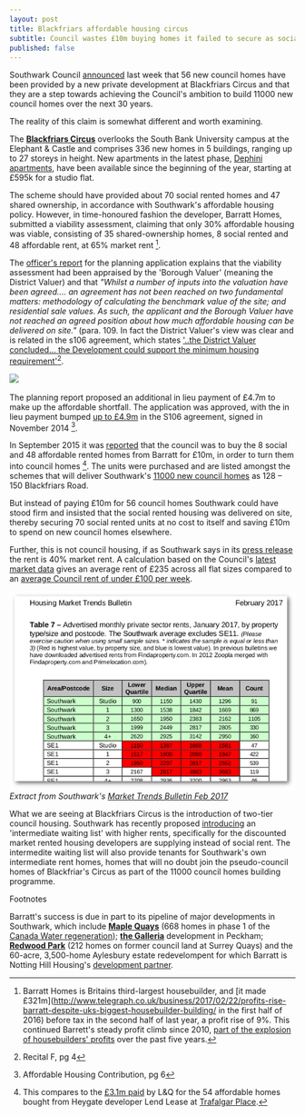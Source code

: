 ```yaml
---
layout: post
title: Blackfriars affordable housing circus
subtitle: Council wastes £10m buying homes it failed to secure as social rent
published: false
---
```

Southwark Council [announced](http://www.southwark.gov.uk/news/2017/apr/stunning-new-council-homes-become-ready-for-local-tenantslast) last week that 56 new council homes have been provided by a new private development at Blackfriars Circus and that they are a step towards achieving the Council's ambition to build 11000 new council homes over the next 30 years.

The reality of this claim is somewhat different and worth examining.

The [__Blackfriars Circus__](http://www.barratthomes.co.uk/new-homes/greater-london/H625601-Blackfriars-circus/) 
overlooks the South Bank University campus at the Elephant & Castle and comprises 336 new homes in 5 buildings, ranging up to 27 storeys 
in height.  New apartments in the latest phase, [Dephini apartments](https://www.barratthomes.co.uk/new-homes/greater-london/H625601-Blackfriars-circus/), have been available since the beginning of the year, starting at £595k for a studio flat.

The scheme should have provided about 70 social rented homes and 47 shared ownership, in accordance with Southwark's affordable housing policy. However, in time-honoured fashion the developer, Barratt Homes, submitted a viability assessment, claiming that only 30% affordable housing was  viable, consisting of 35 shared-ownership homes, 8 social rented and 48 affordable rent, at 65% market rent [^1]. 

The [officer's report](http://planbuild.southwark.gov.uk/documents/?GetDocument=%7b%7b%7b!5wmNTTJlhAE1P%2fSH390aXg%3d%3d!%7d%7d%7d) for the planning application
explains that the viability assessment had been appraised by the 
'Borough Valuer' (meaning the District Valuer) and that _"Whilst a number of inputs into the valuation have been agreed.... an agreement has not been reached on two fundamental matters: methodology of calculating the benchmark value of the site; and residential sale values. As such, the applicant and the Borough Valuer have not reached an agreed position about how much affordable housing can be delivered on site."_ (para. 109.  In fact the District Valuer's view was clear and is related in the s106 agreement, which states ['..the District Valuer concluded... the Development could support the minimum housing requirement'](http://planbuild.southwark.gov.uk/documents/?GetDocument=%7b%7b%7b!EO9aOXw4U1fRhx%2f8lcgyPw%3d%3d!%7d%7d%7d)[^2].

![](https://betterblackfriars.files.wordpress.com/2013/05/erlang-house.jpg)

The planning report proposed an additional in lieu payment of £4.7m to make up the affordable shortfall.  The application was approved, with the in lieu payment bumped [up to £4.9m](http://planbuild.southwark.gov.uk/documents/?GetDocument=%7b%7b%7b!EO9aOXw4U1fRhx%2f8lcgyPw%3d%3d!%7d%7d%7d) in the S106 agreement, signed in November 2014 [^3].

In September 2015 it was [reported](http://www.london-se1.co.uk/news/view/8441) that the council was to buy the 8 social and 48 affordable rented homes from Barratt for £10m, in order to turn them into council homes [^4].  The units were purchased and are listed  amongst the schemes that will deliver Southwark's [11000 new council homes](http://moderngov.southwark.gov.uk/documents/s62949/Appendix%201B%20List%20of%20Approved%20Schemes.pdf) as 128 – 150 Blackfriars Road.

But instead of paying £10m for 56 council homes Southwark could have stood firm and insisted that the social rented housing was delivered on site, thereby securing 70 social rented units at no cost to itself and saving £10m to spend on new council homes elsewhere.

Further, this is not council housing, if as Southwark says in its [press release](http://www.southwark.gov.uk/news/2017/apr/stunning-new-council-homes-become-ready-for-local-tenantslast) the rent is 40% market rent. A calculation based on the Council's [latest market data](http://www.2.southwark.gov.uk/downloads/download/4454/southwark_housing_market_trends_bulletin) gives an average rent of £235 across all flat sizes compared to an [average Council rent of under £100 per week](http://www.insidehousing.co.uk/london-borough-to-limit-average-rent-to-below-100-per-week/7005006.article).

![](/img/mtbfeb2017.png)
*Extract from Southwark's [Market Trends Bulletin Feb 2017](http://www.2.southwark.gov.uk/downloads/download/4454/southwark_housing_market_trends_bulletin)*

What we are seeing at Blackfriars Circus is the introduction of two-tier council housing.  Southwark has recently proposed [introducing](http://35percent.org/img/lbsprwaitinglist.pdf) an 'intermediate waiting list' with higher rents, specifically for the discounted market rented housing developers are supplying instead of social rent. The intermedite waiting list will also provide tenants for Southwark's own intermediate rent homes, homes that will no doubt join the pseudo-council homes of Blackfriar's Circus as part of the 11000 council homes building programme.

Footnotes

[^1]: Barratt Homes is Britains third-largest housebuilder, and [it made £321m](http://www.telegraph.co.uk/business/2017/02/22/profits-rise-barratt-despite-uks-biggest-housebuilder-building/ in the first half of 2016) before tax in the second half of last year, a profit rise of 9%. This continued Barrett's steady profit climb since 2010, [part of the explosion of housebuilders' profits](http://www.ourcity.london/issues/viability/house_builders_profits/) over the past five years.

Barratt's success is due in part to its pipeline of major developments in Southwark, which include [__Maple Quays__](http://www.barratthomes.co.uk/new-homes/greater-london/h469201-maple-quays/) (668 homes in phase 1 of the [Canada Water regeneration](/canada-water/)); [__the Galleria__](http://www.barratthomes.co.uk/new-homes/greater-london/track-record---article-pages/the-galleria/) development in Peckham; [__Redwood Park__](http://www.barratthomes.co.uk/new-homes/greater-london/h309201-redwood-park/) (212 homes on former council land at Surrey Quays) and the 60-acre, 3,500-home Aylesbury estate redevelompent for which Barratt is Notting Hill Housing's [development partner](http://www.nottinghillhousing.org.uk/our-developments/aylesbury-estate-southwark).

[^2]: Recital F, pg 4

[^3]: Affordable Housing Contribution, pg 6

[^4]: This compares to the [£3.1m paid](http://crappistmartin.github.io/images/LR_LANDQ_TrafalgarPlace.pdf) by L&Q for the 54 affordable homes bought from Heygate developer Lend Lease at [Trafalgar Place](http://trafalgarplace.com). 


